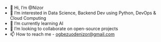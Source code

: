 - 👋 Hi, I’m @Nizor
- 👀 I’m interested in Data Science, Backend Dev using Python, DevOps & Cloud Computing
- 🌱 I’m currently learning AI
- 💞️ I’m looking to collaborate on open-source projects
- 📫 How to reach me - ogbezuodenizor@gmail.com

<!---
Nizor/Nizor is a ✨ special ✨ repository because its `README.md` (this file) appears on your GitHub profile.
You can click the Preview link to take a look at your changes.
--->
